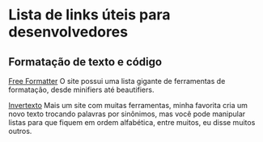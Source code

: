 # Lista de links úteis para desenvolvedores

## Formatação de texto e código

[Free Formatter](https://www.freeformatter.com/)
O site possui uma lista gigante de ferramentas de formatação, desde minifiers até beautifiers.

[Invertexto](https://www.invertexto.com/)
Mais um site com muitas ferramentas, minha favorita cria um novo texto trocando palavras por sinônimos, mas você pode manipular listas para que fiquem em ordem alfabética, entre muitos, eu disse muitos outros.